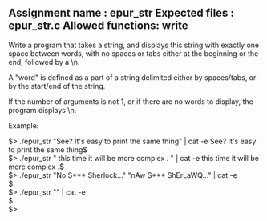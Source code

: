 Assignment name  : epur_str
Expected files   : epur_str.c
Allowed functions: write
--------------------------------------------------------------------------------

Write a program that takes a string, and displays this string with exactly one
space between words, with no spaces or tabs either at the beginning or the end,
followed by a \n.

A "word" is defined as a part of a string delimited either by spaces/tabs, or
by the start/end of the string.

If the number of arguments is not 1, or if there are no words to display, the
program displays \n.

Example:

$> ./epur_str "See? It's easy to print the same thing" | cat -e  
See? It's easy to print the same thing$  
$> ./epur_str " this        time it      will     be    more complex  . " | cat -e  
this time it will be more complex .$  
$> ./epur_str "No S*** Sherlock..." "nAw S*** ShErLaWQ..." | cat -e  
$  
$> ./epur_str "" | cat -e  
$  
$>
